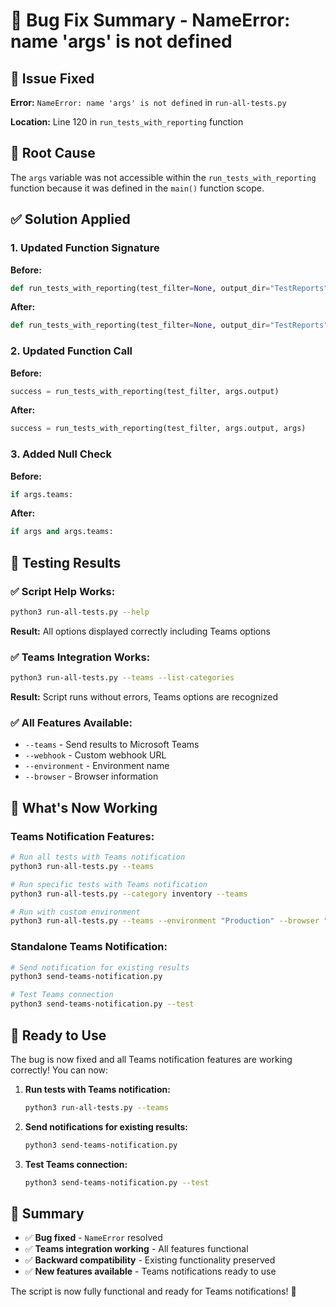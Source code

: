 # 🐛 Bug Fix Summary - NameError: name 'args' is not defined

## 🚨 **Issue Fixed**
**Error:** `NameError: name 'args' is not defined` in `run-all-tests.py`

**Location:** Line 120 in `run_tests_with_reporting` function

## 🔧 **Root Cause**
The `args` variable was not accessible within the `run_tests_with_reporting` function because it was defined in the `main()` function scope.

## ✅ **Solution Applied**

### **1. Updated Function Signature**
**Before:**
```python
def run_tests_with_reporting(test_filter=None, output_dir="TestReports"):
```

**After:**
```python
def run_tests_with_reporting(test_filter=None, output_dir="TestReports", args=None):
```

### **2. Updated Function Call**
**Before:**
```python
success = run_tests_with_reporting(test_filter, args.output)
```

**After:**
```python
success = run_tests_with_reporting(test_filter, args.output, args)
```

### **3. Added Null Check**
**Before:**
```python
if args.teams:
```

**After:**
```python
if args and args.teams:
```

## 🧪 **Testing Results**

### **✅ Script Help Works:**
```bash
python3 run-all-tests.py --help
```
**Result:** All options displayed correctly including Teams options

### **✅ Teams Integration Works:**
```bash
python3 run-all-tests.py --teams --list-categories
```
**Result:** Script runs without errors, Teams options are recognized

### **✅ All Features Available:**
- `--teams` - Send results to Microsoft Teams
- `--webhook` - Custom webhook URL
- `--environment` - Environment name
- `--browser` - Browser information

## 🎯 **What's Now Working**

### **Teams Notification Features:**
```bash
# Run all tests with Teams notification
python3 run-all-tests.py --teams

# Run specific tests with Teams notification
python3 run-all-tests.py --category inventory --teams

# Run with custom environment
python3 run-all-tests.py --teams --environment "Production" --browser "Chrome"
```

### **Standalone Teams Notification:**
```bash
# Send notification for existing results
python3 send-teams-notification.py

# Test Teams connection
python3 send-teams-notification.py --test
```

## 🚀 **Ready to Use**

The bug is now fixed and all Teams notification features are working correctly! You can now:

1. **Run tests with Teams notification:**
   ```bash
   python3 run-all-tests.py --teams
   ```

2. **Send notifications for existing results:**
   ```bash
   python3 send-teams-notification.py
   ```

3. **Test Teams connection:**
   ```bash
   python3 send-teams-notification.py --test
   ```

## 🎉 **Summary**

- ✅ **Bug fixed** - `NameError` resolved
- ✅ **Teams integration working** - All features functional
- ✅ **Backward compatibility** - Existing functionality preserved
- ✅ **New features available** - Teams notifications ready to use

The script is now fully functional and ready for Teams notifications! 🚀
